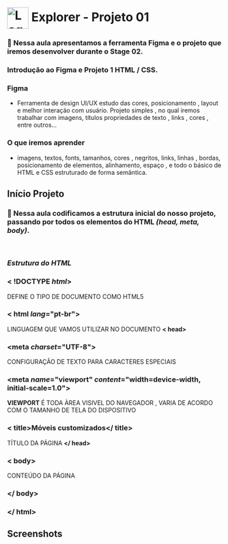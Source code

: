# <img src="https://imgur.com/X4HdxWx.png"  width="50px" align="center" alt="Logo Explorer em formato de Hexagono Azul com detalhes azul claro"> Explorer - Projeto 01

### 📌 Nessa aula apresentamos a ferramenta Figma e o projeto que iremos desenvolver durante o Stage 02.
### Introdução ao Figma e Projeto 1 HTML / CSS.

### **Figma**
* Ferramenta de design UI/UX estudo das cores, posicionamento , layout e melhor interação com usuário.
Projeto simples , no qual iremos trabalhar com imagens, títulos propriedades de texto , links , cores , entre outros...

### **O que iremos aprender** 
* imagens, textos, fonts, tamanhos, cores , negritos, links, linhas , bordas, posicionamento de elementos, alinhamento, espaço , e todo o básico de HTML e CSS estruturado de forma semântica.

## Início Projeto

### 📌 Nessa aula codificamos a estrutura inicial do nosso projeto, passando por todos os elementos do HTML *(head, meta, body)*.
<br>

### _**Estrutura do HTML**_
### **< !DOCTYPE *html*>**
DEFINE O TIPO DE DOCUMENTO COMO HTML5
### **< html *lang*="pt-br">**  
LINGUAGEM QUE VAMOS UTILIZAR NO DOCUMENTO 
**< head>**
### **<meta *charset*="UTF-8">**
CONFIGURAÇÂO DE TEXTO PARA CARACTERES ESPECIAIS
### **<meta *name*="viewport" *content*="width=device-width, initial-scale=1.0">**  
**VIEWPORT** É TODA ÀREA VISIVEL DO NAVEGADOR , VARIA DE ACORDO COM O TAMANHO DE TELA DO DISPOSITIVO
### **< title>Móveis customizados</ title>**
TÍTULO DA PÁGINA
**</ head>**

### **< body>**
CONTEÚDO DA PÁGINA
### **</ body>**

### **</ html>**



## Screenshots

<img src="">

